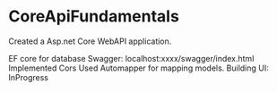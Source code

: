 # CoreApiFundamentals

Created a Asp.net Core WebAPI application.


EF core for database
Swagger: localhost:xxxx/swagger/index.html
Implemented Cors
Used Automapper for mapping models.
Building UI: InProgress
